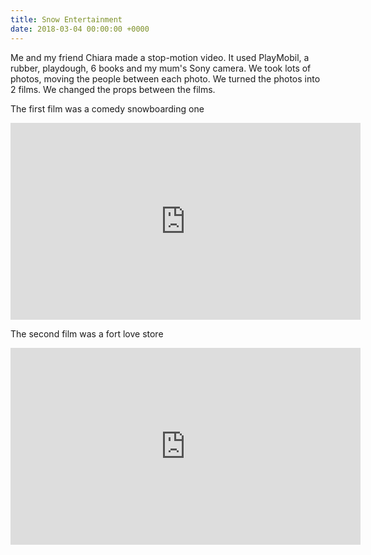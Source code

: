 ```yaml
---
title: Snow Entertainment
date: 2018-03-04 00:00:00 +0000
---
```

Me and my friend Chiara made a stop-motion video. It used PlayMobil, a rubber, playdough, 6 books and my mum's Sony camera. We took lots of photos, moving the people between each photo. We turned the photos into 2 films. We changed the props between the films.

The first film was a comedy snowboarding one
<iframe width="560" height="315" src="https://www.youtube.com/embed/oRbqEeWA4Fo" frameborder="0" allow="autoplay; encrypted-media" allowfullscreen></iframe>


The second film was a fort love store
<iframe width="560" height="315" src="https://www.youtube.com/embed/-GetCKOrd_w" frameborder="0" allow="autoplay; encrypted-media" allowfullscreen></iframe>